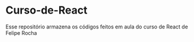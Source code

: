 # Curso-de-React
Esse repositório armazena os códigos feitos em aula do curso de React de Felipe Rocha
